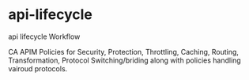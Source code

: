 # api-lifecycle
api lifecycle Workflow

CA APIM Policies for Security, Protection, Throttling, Caching, Routing, Transformation, Protocol Switching/briding along with policies handling vairoud protocols.

